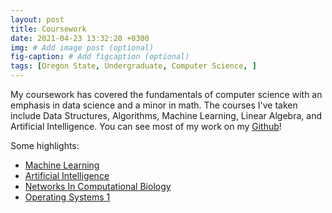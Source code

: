 ```yaml
---
layout: post
title: Coursework
date: 2021-04-23 13:32:20 +0300
img: # Add image post (optional)
fig-caption: # Add figcaption (optional)
tags: [Oregon State, Undergraduate, Computer Science, ]
---
```


My coursework has covered the fundamentals of computer science with an emphasis in data science and a minor in math. The courses I've taken include Data Structures, Algorithms, Machine Learning, Linear Algebra, and Artificial Intelligence. You can see most of my work on my [Github](https://github.com/kvarforl)! 

Some highlights:

- [Machine Learning](https://github.com/kvarforl/CS434_MachineLearning)
- [Artificial Intelligence](https://github.com/kvarforl/CS331_ArtificialIntelligence)
- [Networks In Computational Biology](https://github.com/kvarforl/CS446_FinalProject)
- [Operating Systems 1](https://github.com/kvarforl/OS1)
